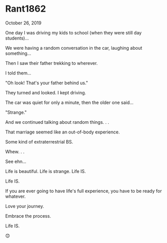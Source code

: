 # Rant1862



October 26, 2019

One day I was driving my kids to school (when they were still day students)...

We were having a random conversation in the car, laughing about something...

Then I saw their father trekking to wherever.

I told them...

"Oh look! That's your father behind us."

They turned and looked. I kept driving.

The car was quiet for only a minute, then the older one said...

"Strange."

And we continued talking about random things.
.
.

That marriage seemed like an out-of-body experience. 

Some kind of extraterrestrial BS.

Whew.
.
.

See ehn...

Life is beautiful. Life is strange. Life IS.

Life IS.

If you are ever going to have life's full experience, you have to be ready for whatever. 

Love your journey.

Embrace the process. 

Life IS.

😊